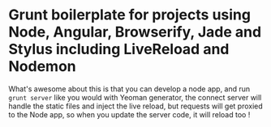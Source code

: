 # Grunt boilerplate for projects using Node, Angular, Browserify, Jade and Stylus including LiveReload and Nodemon

What's awesome about this is that you can develop a node app, and run `grunt server` like you would with Yeoman generator, the connect server will handle the static files and inject the live reload, but requests will get proxied to the Node app, so when you update the server code, it will reload too !